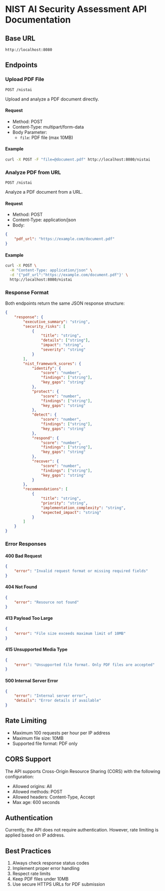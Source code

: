 # NIST AI Security Assessment API Documentation

## Base URL
```
http://localhost:8080
```

## Endpoints

### Upload PDF File
`POST /nistai`

Upload and analyze a PDF document directly.

#### Request
- Method: POST
- Content-Type: multipart/form-data
- Body Parameter: 
  - `file`: PDF file (max 10MB)

#### Example
```bash
curl -X POST -F "file=@document.pdf" http://localhost:8080/nistai
```

### Analyze PDF from URL
`POST /nistai`

Analyze a PDF document from a URL.

#### Request
- Method: POST
- Content-Type: application/json
- Body:
```json
{
    "pdf_url": "https://example.com/document.pdf"
}
```

#### Example
```bash
curl -X POST \
  -H "Content-Type: application/json" \
  -d '{"pdf_url":"https://example.com/document.pdf"}' \
  http://localhost:8080/nistai
```

### Response Format

Both endpoints return the same JSON response structure:

```json
{
    "response": {
        "executive_summary": "string",
        "security_risks": [
            {
                "title": "string",
                "details": ["string"],
                "impact": "string",
                "severity": "string"
            }
        ],
        "nist_framework_scores": {
            "identify": {
                "score": "number",
                "findings": ["string"],
                "key_gaps": "string"
            },
            "protect": {
                "score": "number",
                "findings": ["string"],
                "key_gaps": "string"
            },
            "detect": {
                "score": "number",
                "findings": ["string"],
                "key_gaps": "string"
            },
            "respond": {
                "score": "number",
                "findings": ["string"],
                "key_gaps": "string"
            },
            "recover": {
                "score": "number",
                "findings": ["string"],
                "key_gaps": "string"
            }
        },
        "recommendations": [
            {
                "title": "string",
                "priority": "string",
                "implementation_complexity": "string",
                "expected_impact": "string"
            }
        ]
    }
}
```

### Error Responses

#### 400 Bad Request
```json
{
    "error": "Invalid request format or missing required fields"
}
```

#### 404 Not Found
```json
{
    "error": "Resource not found"
}
```

#### 413 Payload Too Large
```json
{
    "error": "File size exceeds maximum limit of 10MB"
}
```

#### 415 Unsupported Media Type
```json
{
    "error": "Unsupported file format. Only PDF files are accepted"
}
```

#### 500 Internal Server Error
```json
{
    "error": "Internal server error",
    "details": "Error details if available"
}
```

## Rate Limiting

- Maximum 100 requests per hour per IP address
- Maximum file size: 10MB
- Supported file format: PDF only

## CORS Support

The API supports Cross-Origin Resource Sharing (CORS) with the following configuration:
- Allowed origins: All
- Allowed methods: POST
- Allowed headers: Content-Type, Accept
- Max age: 600 seconds

## Authentication

Currently, the API does not require authentication. However, rate limiting is applied based on IP address.

## Best Practices

1. Always check response status codes
2. Implement proper error handling
3. Respect rate limits
4. Keep PDF files under 10MB
5. Use secure HTTPS URLs for PDF submission
